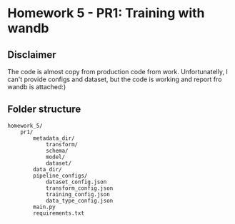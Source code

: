# Homework 5 - PR1: Training with wandb

## Disclaimer

The code is almost copy from production code from work.
Unfortunatelly, I can't provide configs and dataset, but the code is working and report fro wandb is attached:)

## Folder structure

```
homework_5/
    pr1/
        metadata_dir/
            transform/
            schema/
            model/
            dataset/
        data_dir/
        pipeline_configs/
            dataset_config.json
            transform_config.json
            training_config.json
            data_type_config.json
        main.py
        requirements.txt
```
